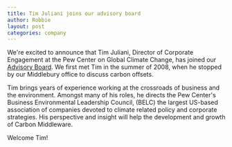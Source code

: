 ```yaml
---
title: Tim Juliani joins our advisory board
author: Robbie
layout: post
categories: company
---
```


We're excited to announce that Tim Juliani, Director of Corporate Engagement at the Pew Center on Global Climate Change, has joined our [Advisory Board](http://brighterplanet.com/about/people#advisors). We first met Tim in the summer of 2008, when he stopped by our Middlebury office to discuss carbon offsets.

Tim brings years of experience working at the crossroads of business and the environment. Amongst many of his roles, he directs the Pew Center's Business Environmental Leadership Council, (BELC) the largest US-based association of companies devoted to climate related policy and corporate strategies. His perspective and insight will help the development and growth of Carbon Middleware.

Welcome Tim!